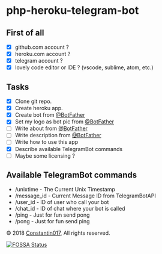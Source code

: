 php-heroku-telegram-bot
=======================

## First of all

- [x] github.com account ?
- [x] heroku.com account ?
- [x] telegram account ?
- [x] lovely code editor or IDE ? (vscode, sublime, atom, etc.)

## Tasks

- [x] Clone git repo.
- [x] Create heroku app.
- [x] Create bot from [@BotFather][link-botfather]
- [x] Set my logo as bot pic from [@BotFather][link-botfather]
- [ ] Write about from [@BotFather][link-botfather]
- [ ] Write description from [@BotFather][link-botfather]
- [ ] Write how to use this app
- [x] Describe available TelegramBot commands
- [ ] Maybe some licensing ?

## Available TelegramBot commands

- /unixtime - The Current Unix Timestamp
- /message_id - Current Message ID from TelegramBotAPI
- /user_id - ID of user who call your bot
- /chat_id - ID of chat where your bot is called
- /ping - Just for fun send pong
- /pong - Just for fun send ping


© 2018 [Constantin017][link-author], All rights reserved.

[link-botfather]: https://telegram.me/BotFather
[link-author]: https://github.com/Constantin017
[link-repo]: https://github.com/Constantin017/php-heroku-telegram-bot
[link-issues]: https://github.com/Constantin017/php-heroku-telegram-bot/issues


[![FOSSA Status](https://app.fossa.io/api/projects/git%2Bgithub.com%2FConstantin017%2Fphp-heroku-telegram-bot.svg?type=large)](https://app.fossa.io/projects/git%2Bgithub.com%2FConstantin017%2Fphp-heroku-telegram-bot?ref=badge_large)